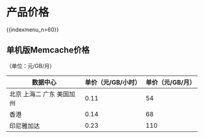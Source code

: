 # 产品价格

{{indexmenu_n>60}}

## 单机版Memcache价格

（单位：元/GB/月）

| 数据中心           | 单价（元/GB/小时） | 单价（元/GB/月） |
| -------------- | ----------- | ---------- |
| 北京 上海二 广东 美国加州 | 0.11        | 54         |
| 香港             | 0.14        | 68         |
| 印尼雅加达          | 0.23        | 110        |
